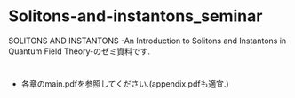 # Solitons-and-instantons_seminar
SOLITONS AND INSTANTONS -An Introduction to Solitons and Instantons in Quantum Field Theory-のゼミ資料です.

# 
- 各章のmain.pdfを参照してください.(appendix.pdfも適宜.)
